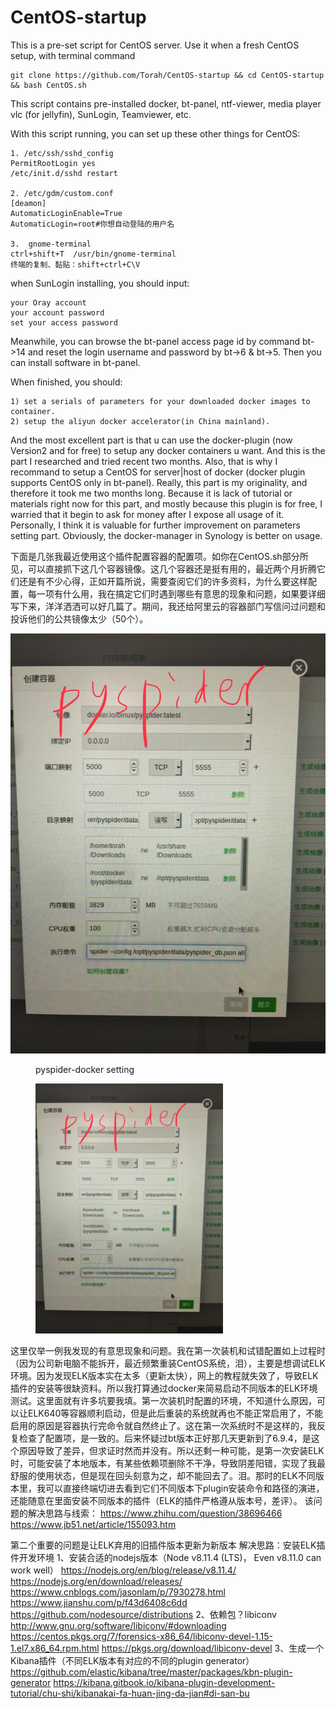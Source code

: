 # CentOS-startup

This is a pre-set script for CentOS server. Use it when a fresh CentOS setup, with terminal command

	git clone https://github.com/Torah/CentOS-startup && cd CentOS-startup && bash CentOS.sh

This script contains pre-installed docker, bt-panel, ntf-viewer, media player vlc (for jellyfin), SunLogin, Teamviewer, etc. 

With this script running, you can set up these other things for CentOS:

	1. /etc/ssh/sshd_config
	PermitRootLogin yes
	/etc/init.d/sshd restart

	2. /etc/gdm/custom.conf
	[deamon]
	AutomaticLoginEnable=True
	AutomaticLogin=root#你想自动登陆的用户名

	3.  gnome-terminal
	ctrl+shift+T  /usr/bin/gnome-terminal
	终端的复制、黏贴：shift+ctrl+C\V

when SunLogin installing, you should input:

	your Oray account
	your account password
	set your access password

Meanwhile, you can browse the bt-panel access page id by command bt->14 and reset the login username and password by bt->6 & bt->5. Then you can install software in bt-panel.

When finished, you should:

	1) set a serials of parameters for your downloaded docker images to container.
	2) setup the aliyun docker accelerator(in China mainland).

And the most excellent part is that u can use the docker-plugin (now Version2 and for free) to setup any docker containers u want. And this is the part I researched and tried recent two months. Also, that is why I recommand to setup a CentOS for server|host of docker (docker plugin supports CentOS only in bt-panel). Really, this part is my originality, and therefore it took me two months long. Because it is lack of tutorial or materials right now for this part, and mostly because this plugin is for free, I warried that it begin to ask for money after I expose all usage of it. Personally, I think it is valuable for further improvement on parameters setting part. Obviously, the docker-manager in Synology is better on usage.

下面是几张我最近使用这个插件配置容器的配置项。如你在CentOS.sh部分所见，可以直接抓下这几个容器镜像。这几个容器还是挺有用的，最近两个月折腾它们还是有不少心得，正如开篇所说，需要查阅它们的许多资料，为什么要这样配置，每一项有什么用，我在搞定它们时遇到哪些有意思的现象和问题，如果要详细写下来，洋洋洒洒可以好几篇了。期间，我还给阿里云的容器部门写信问过问题和投诉他们的公共镜像太少（50个）。

![alt pyspider-docker setting](https://github.com/Torah/CentOS-startup/blob/master/20190508_IMG_074.jpg "Pyspider")
<figure>
  <p>pyspider-docker setting</p>
	<p><img src="https://github.com/Torah/CentOS-startup/blob/master/20190508_IMG_074.jpg" width="300" /></p>
</figure>

这里仅举一例我发现的有意思现象和问题。我在第一次装机和试错配置如上过程时（因为公司新电脑不能拆开，最近频繁重装CentOS系统，泪），主要是想调试ELK环境。因为发现ELK版本实在太多（更新太快），网上的教程就失效了，导致ELK插件的安装等很缺资料。所以我打算通过docker来简易启动不同版本的ELK环境测试。这里面就有许多坑要我填。第一次装机时配置的环境，不知道什么原因，可以让ELK640等容器顺利启动，但是此后重装的系统就再也不能正常启用了，不能启用的原因是容器执行完命令就自然终止了。这在第一次系统时不是这样的，我反复检查了配置项，是一致的。后来怀疑过bt版本正好那几天更新到了6.9.4，是这个原因导致了差异，但求证时然而并没有。所以还剩一种可能，是第一次安装ELK时，可能安装了本地版本，有某些依赖项删除不干净，导致阴差阳错，实现了我最舒服的使用状态，但是现在回头刻意为之，却不能回去了。泪。那时的ELK不同版本里，我可以直接终端切进去看到它们不同版本下plugin安装命令和路径的演进，还能随意在里面安装不同版本的插件（ELK的插件严格遵从版本号，差评）。
该问题的解决思路与线索：
https://www.zhihu.com/question/38696466
https://www.jb51.net/article/155093.htm

第二个重要的问题是让ELK弃用的旧插件版本更新为新版本
解决思路：安装ELK插件开发环境
1、安装合适的nodejs版本（Node v8.11.4 (LTS)， Even v8.11.0 can work well）
https://nodejs.org/en/blog/release/v8.11.4/
https://nodejs.org/en/download/releases/
https://www.cnblogs.com/jasonlam/p/7930278.html
https://www.jianshu.com/p/f43d6408c6dd
https://github.com/nodesource/distributions
2、依赖包？libiconv
http://www.gnu.org/software/libiconv/#downloading
https://centos.pkgs.org/7/forensics-x86_64/libiconv-devel-1.15-1.el7.x86_64.rpm.html
https://pkgs.org/download/libiconv-devel
3、生成一个Kibana插件（不同ELK版本有对应的不同的plugin generator）
https://github.com/elastic/kibana/tree/master/packages/kbn-plugin-generator
https://kibana.gitbook.io/kibana-plugin-development-tutorial/chu-shi/kibanakai-fa-huan-jing-da-jian#di-san-bu
